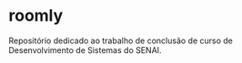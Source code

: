 # roomly
Repositório dedicado ao trabalho de conclusão de curso de Desenvolvimento de Sistemas do SENAI.
